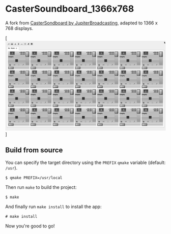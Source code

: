 # CasterSoundboard_1366x768

A fork from [CasterSondboard by JupiterBroadcasting](https://github.com/JupiterBroadcasting/CasterSoundboard), adapted to 1366 x 768 displays.


[![full screen](screenshots/20190210132502.png)]

## Build from source

You can specify the target directory using the `PREFIX` `qmake` variable (default: `/usr`).

```
$ qmake PREFIX=/usr/local
```

Then run `make` to build the project:

```
$ make
```

And finally run `make install` to install the app:

```
# make install
```

Now you're good to go!
